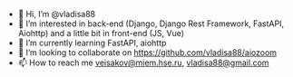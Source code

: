- 👋 Hi, I’m @vladisa88
- 👀 I’m interested in back-end (Django, Django Rest Framework, FastAPI, Aiohttp) and a little bit in front-end (JS, Vue)
- 🌱 I’m currently learning FastAPI, aiohttp
- 💞️ I’m looking to collaborate on https://github.com/vladisa88/aiozoom
- 📫 How to reach me veisakov@miem.hse.ru, vladisa88@gmail.com

<!---
vladisa88/vladisa88 is a ✨ special ✨ repository because its `README.md` (this file) appears on your GitHub profile.
You can click the Preview link to take a look at your changes.
--->

